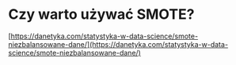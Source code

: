 Czy warto używać SMOTE?
================

[https://danetyka.com/statystyka-w-data-science/smote-niezbalansowane-dane/](https://danetyka.com/statystyka-w-data-science/smote-niezbalansowane-dane/)

